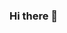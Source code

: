 ### Hi there 👋

<!--
**Santhoshsgt/Santhoshsgt** is a ✨ _special_ ✨ repository because its `README.md` (this file) appears on your GitHub profile.

Here are some ideas to get you started:

- 🔭 I’m currently working on Recruiter ...
- 🌱 I’m currently learning .Recruitment..
- 👯 I’m looking to collaborate on ..opportunity.
- 🤔 I’m looking for help with ...
- 💬 Ask me about ...
- 📫 How to reach me: ...Santhoshsgt18@gmail.com
- 😄 Pronouns: ...
- ⚡ Fun fact: ...Fun Loving person
-->
